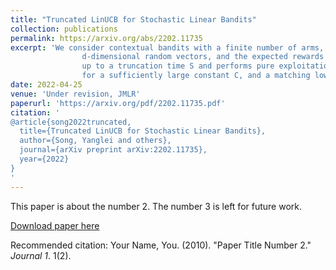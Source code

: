 ```yaml
---
title: "Truncated LinUCB for Stochastic Linear Bandits"
collection: publications
permalink: https://arxiv.org/abs/2202.11735
excerpt: 'We consider contextual bandits with a finite number of arms, where the contexts are independent and identically distributed
                d-dimensional random vectors, and the expected rewards are linear in both the arm parameters and contexts. We propose a truncated version of LinUCB and termed "Tr-LinUCB", which follows LinUCB
                up to a truncation time S and performs pure exploitation afterwards. The Tr-LinUCB algorithm is shown to achieve O(dlog(T)) regret if S=Cdlog(T)
                for a sufficiently large constant C, and a matching lower bound is established, which shows the rate optimality of Tr-LinUCB in both d and T under a low dimensional regime.'
date: 2022-04-25
venue: 'Under revision, JMLR'
paperurl: 'https://arxiv.org/pdf/2202.11735.pdf'
citation: '
@article{song2022truncated,
  title={Truncated LinUCB for Stochastic Linear Bandits},
  author={Song, Yanglei and others},
  journal={arXiv preprint arXiv:2202.11735},
  year={2022}
}
'
---
```

This paper is about the number 2. The number 3 is left for future work.

[Download paper here](http://academicpages.github.io/files/paper2.pdf)

Recommended citation: Your Name, You. (2010). "Paper Title Number 2." <i>Journal 1</i>. 1(2).